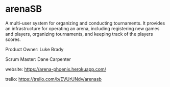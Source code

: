 # arenaSB
A multi-user system for organizing and conducting tournaments. It provides an infrastructure for operating an arena, including registering new games and players, organizing tournaments, and keeping track of the players scores. 

Product Owner: Luke Brady

Scrum Master: Dane Carpenter

website: https://arena-phoenix.herokuapp.com/

trello: https://trello.com/b/EVUrUNdv/arenasb
